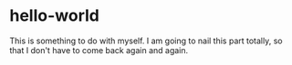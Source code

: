 # hello-world

This is something to do with myself. I am going to nail this part totally, so that I don't have to come back again and again. 
